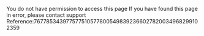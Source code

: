 You do not have permission to access this page If you have found this page in error, please contact support Reference:7677853439775775105778005498392366027820034968299102359
